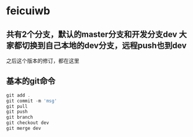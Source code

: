 # feicuiwb
共有2个分支，默认的master分支和开发分支dev
大家都切换到自己本地的dev分支，远程push也到dev
---------------------------------------
之后这个版本的修订，都在这里

## 基本的git命令
``` javascript
git add .
git commit -m 'msg'
git pull
git push
git branch
git checkout dev
git merge dev
```
